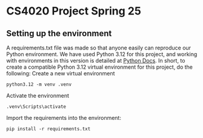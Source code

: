 # CS4020 Project Spring 25
## Setting up the environment
A requirements.txt file was made so that anyone easily can reproduce our Python environment. We have used Python 3.12 for this project, and working with environments in this version is detailed at [Python Docs](https://docs.python.org/3.12/tutorial/venv.html).
In short, to create a compatible Python 3.12 virtual environment for this project, do the following:
Create a new virtual environment
```Shell
python3.12 -m venv .venv
```

Activate the environment
```Shell
.venv\Scripts\activate
```

Import the requirements into the environment:
```Shell
pip install -r requirements.txt
```
